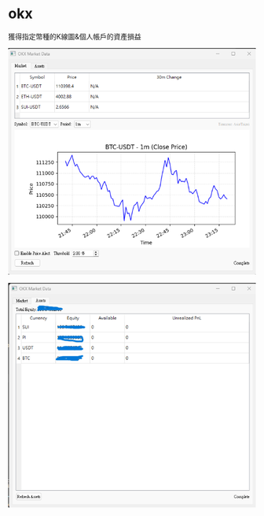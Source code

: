 # okx
獲得指定幣種的K線圖&個人帳戶的資產損益

![image](https://github.com/hancb8539/okx/blob/main/img1.png)

![image](https://github.com/hancb8539/okx/blob/main/img2.png)